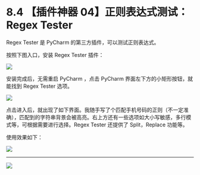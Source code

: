 # 8.4 【插件神器 04】正则表达式测试：Regex Tester



Regex Tester 是 PyCharm 的第三方插件，可以测试正则表达式。

按照下图入口，安装 Regex Tester 插件：

![](http://image.iswbm.com/20200826221102.png)



安装完成后，无需重启 PyCharm ，点击  PyCharm  界面左下方的小矩形按钮，就能找到 Regex Tester 选项。

![](http://image.iswbm.com/20200826221243.png)

点击进入后，就出现了如下界面。我随手写了个匹配手机号码的正则（不一定准确），匹配到的字符串背景会被高亮。右上方还有一些选项如大小写敏感，多行模式等，可根据需要进行选择。Regex Tester 还提供了 Split，Replace 功能等。

使用效果如下：

![](http://image.iswbm.com/20200826221837.png)



---



![](https://open.weixin.qq.com/qr/code?username=idealyard)